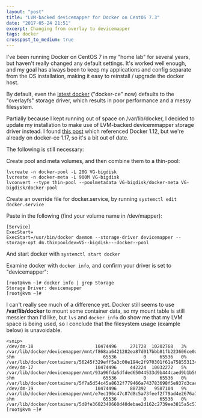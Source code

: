 ```yaml
---
layout: "post"
title: "LVM-backed devicemapper for Docker on CentOS 7.3"
date: "2017-05-24 21:51"
excerpt: Changing from overlay to devicemapper
tags: docker
crosspost_to_medium: true
---
```

I've been running Docker on CentOS 7 in my "home lab" for several years, but haven't really changed any default settings. It's worked well enough, and my goal has always been to keep my applications and config separate from the OS installation, making it easy to reinstall / upgrade the docker host.

By default, even the [latest docker](https://docs.docker.com/engine/installation/linux/centos/) ("docker-ce" now) defaults to the "overlayfs" storage driver, which results in poor performance and a messy filesystem.

Partially because I kept running out of space on /var/lib/docker, I decided to update my installation to make use of LVM-backed devicemmapper storage driver instead. I found [this post](https://sumpfgottheit.net/2016/02/27/docker-storage-with-lvm-and-centos-7-2/) which referenced Docker 1.12, but we're already on docker-ce 1.17, so it's a bit out of date.

The following is still necessary:

Create pool and meta volumes, and then combine them to a thin-pool:
````
lvcreate -n docker-pool -L 28G VG-bigdisk
lvcreate -n docker-meta -L 900M VG-bigdisk
lvconvert --type thin-pool --poolmetadata VG-bigdisk/docker-meta VG-bigdisk/docker-pool
````

Create an override file for docker.service, by running
````systemctl edit docker.service````

Paste in the following (find your volume name in /dev/mapper):
````
[Service]
ExecStart=
ExecStart=/usr/bin/docker daemon --storage-driver devicemapper --storage-opt dm.thinpooldev=VG--bigdisk---docker--pool
````

And start docker with ````systemctl start docker````

Examine docker with ````docker info````, and confirm your driver is set to "devicemapper":
````
[root@kvm ~]# docker info | grep Storage
Storage Driver: devicemapper
[root@kvm ~]#
````

I can't really see much of a difference yet. Docker still seems to use **/var/lib/docker** to mount some container data, so my mount table is still messier than I'd like, but ````lvs```` and ````docker info```` do show me that my LVM space is being used, so I conclude that the filesystem usage (example below) is unavoidable.

````
<snip>
/dev/dm-18                       10474496     271728  10202768   3% /var/lib/docker/devicemapper/mnt/f868aa6421282ea87d017bbb81fb223606ce0a2528d8f22b1d158a2322ab4e9a
shm                                 65536          0     65536   0% /var/lib/docker/containers/56245f329eff5a3c00e194c2f970301f61a7585531346c7797b4da9e6cb28d5d/shm
/dev/dm-17                       10474496     442224  10032272   5% /var/lib/docker/devicemapper/mnt/93a96fda5dfded65044533d9b444caed9b1b56a7247fe8eb5bb24b34601aef49
shm                                 65536          0     65536   0% /var/lib/docker/containers/5f7a5d54c45a8632f779466a743783698f5e937d3caed9763f2baf657e5bca18/shm
/dev/dm-19                       10474496     887392   9587104   9% /var/lib/docker/devicemapper/mnt/e7ec196c47c87d8c5a73feef2f79ad4e2676a7f60b44ad270d542fac0112ab82
shm                                 65536          0     65536   0% /var/lib/docker/containers/5d8fe3602340660d40debae2d162c2739ee3815a5c57ec09797a00951662df73/shm
[root@kvm ~]#
````
